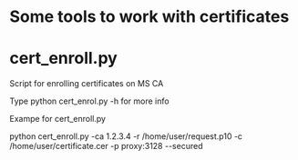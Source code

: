 # Some tools to work with certificates

# cert_enroll.py
Script for enrolling certificates on MS CA

Type python cert_enrol.py -h for more info

Exampe for cert_enroll.py

python cert_enroll.py -ca 1.2.3.4 -r /home/user/request.p10 -c /home/user/certificate.cer -p proxy:3128 --secured 